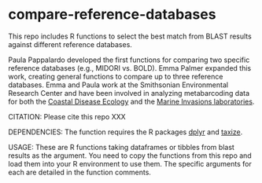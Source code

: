 # compare-reference-databases

This repo includes R functions to select the best match from BLAST results against different reference databases.

Paula Pappalardo developed the first functions for comparing two specific reference databases (e.g., MIDORI vs. BOLD). Emma Palmer expanded this work, creating general functions to compare up to three reference databases. Emma and Paula work at the Smithsonian Environmental Research Center and have been involved in analyzing metabarcoding data for both the [Coastal Disease Ecology](https://serc.si.edu/labs/coastal-disease-ecology) and the [Marine Invasions laboratories](https://serc.si.edu/labs/marine-invasions-research).

CITATION: Please cite this repo XXX

DEPENDENCIES: The function requires the R packages [dplyr](https://dplyr.tidyverse.org/) and [taxize](https://docs.ropensci.org/taxize/articles/taxize.html).

USAGE: These are R functions taking dataframes or tibbles from blast results as the argument. You need to copy the functions from this repo and load them into your R environment to use them. The specific arguments for each are detailed in the function comments.
